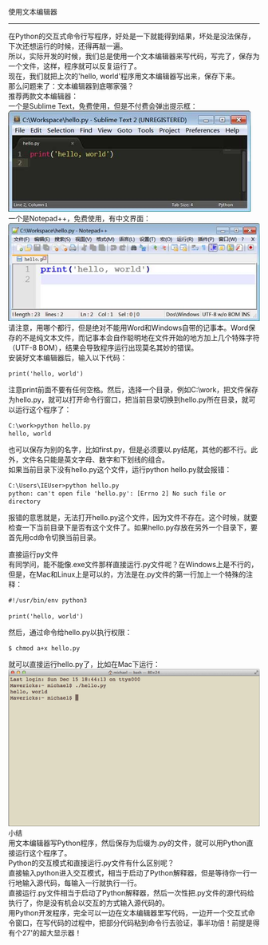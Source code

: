 使用文本编辑器  
________________________________________  
在Python的交互式命令行写程序，好处是一下就能得到结果，坏处是没法保存，下次还想运行的时候，还得再敲一遍。  
所以，实际开发的时候，我们总是使用一个文本编辑器来写代码，写完了，保存为一个文件，这样，程序就可以反复运行了。  
现在，我们就把上次的'hello, world'程序用文本编辑器写出来，保存下来。  
那么问题来了：文本编辑器到底哪家强？  
推荐两款文本编辑器：  
一个是Sublime Text，免费使用，但是不付费会弹出提示框：  
![](photo/1-5p0.jpg)  
一个是Notepad++，免费使用，有中文界面：  
![](photo/1-5p1.jpg)  
请注意，用哪个都行，但是绝对不能用Word和Windows自带的记事本。Word保存的不是纯文本文件，而记事本会自作聪明地在文件开始的地方加上几个特殊字符（UTF-8 BOM），结果会导致程序运行出现莫名其妙的错误。  
安装好文本编辑器后，输入以下代码：  

	print('hello, world')  
注意print前面不要有任何空格。然后，选择一个目录，例如C:\work，把文件保存为hello.py，就可以打开命令行窗口，把当前目录切换到hello.py所在目录，就可以运行这个程序了：  

	C:\work>python hello.py  
	hello, world  
也可以保存为别的名字，比如first.py，但是必须要以.py结尾，其他的都不行。此外，文件名只能是英文字母、数字和下划线的组合。  
如果当前目录下没有hello.py这个文件，运行python hello.py就会报错：  

	C:\Users\IEUser>python hello.py  
	python: can't open file 'hello.py': [Errno 2] No such file or directory  
报错的意思就是，无法打开hello.py这个文件，因为文件不存在。这个时候，就要检查一下当前目录下是否有这个文件了。如果hello.py存放在另外一个目录下，要首先用cd命令切换当前目录。  

直接运行py文件  
有同学问，能不能像.exe文件那样直接运行.py文件呢？在Windows上是不行的，但是，在Mac和Linux上是可以的，方法是在.py文件的第一行加上一个特殊的注释：  

	#!/usr/bin/env python3  
	
	print('hello, world')  
然后，通过命令给hello.py以执行权限：  

	$ chmod a+x hello.py  
就可以直接运行hello.py了，比如在Mac下运行：  
![](photo/1-5p2.png)  
小结  
用文本编辑器写Python程序，然后保存为后缀为.py的文件，就可以用Python直接运行这个程序了。  
Python的交互模式和直接运行.py文件有什么区别呢？  
直接输入python进入交互模式，相当于启动了Python解释器，但是等待你一行一行地输入源代码，每输入一行就执行一行。  
直接运行.py文件相当于启动了Python解释器，然后一次性把.py文件的源代码给执行了，你是没有机会以交互的方式输入源代码的。  
用Python开发程序，完全可以一边在文本编辑器里写代码，一边开一个交互式命令窗口，在写代码的过程中，把部分代码粘到命令行去验证，事半功倍！前提是得有个27'的超大显示器！